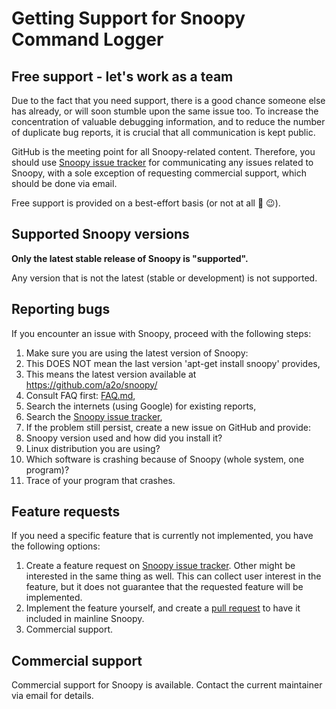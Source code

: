 # Getting Support for Snoopy Command Logger



## Free support - let's work as a team

Due to the fact that you need support,
there is a good chance someone else has already,
or will soon stumble upon the same issue too.
To increase the concentration of valuable debugging information,
and to reduce the number of duplicate bug reports,
it is crucial that all communication is kept public.

GitHub is the meeting point for all Snoopy-related content.
Therefore, you should use [Snoopy issue tracker](https://github.com/a2o/snoopy/issues)
for communicating any issues related to Snoopy,
with a sole exception of requesting commercial support,
which should be done via email.

Free support is provided on a best-effort basis (or not at all :see_no_evil: :wink:).



## Supported Snoopy versions

**Only the latest stable release of Snoopy is "supported".**

Any version that is not the latest (stable or development) is not supported.



## Reporting bugs

If you encounter an issue with Snoopy, proceed with the following steps:

1. Make sure you are using the latest version of Snoopy:
  1. This DOES NOT mean the last version 'apt-get install snoopy' provides,
  2. This means the latest version available at https://github.com/a2o/snoopy/
2. Consult FAQ first: [FAQ.md](FAQ.md),
3. Search the internets (using Google) for existing reports,
4. Search the [Snoopy issue tracker](https://github.com/a2o/snoopy/issues/),
5. If the problem still persist, create a new issue on GitHub and provide:
  1. Snoopy version used and how did you install it?
  2. Linux distribution you are using?
  3. Which software is crashing because of Snoopy (whole system, one program)?
  4. Trace of your program that crashes.



## Feature requests

If you need a specific feature that is currently not implemented, you have the following options:

1. Create a feature request on [Snoopy issue tracker](https://github.com/a2o/snoopy/issues).
   Other might be interested in the same thing as well.
   This can collect user interest in the feature, but it does not guarantee that the requested feature will be implemented.
2. Implement the feature yourself, and create a [pull request](https://github.com/a2o/snoopy/pulls) to have it included in mainline Snoopy.
3. Commercial support.



## Commercial support

Commercial support for Snoopy is available.
Contact the current maintainer via email for details.

